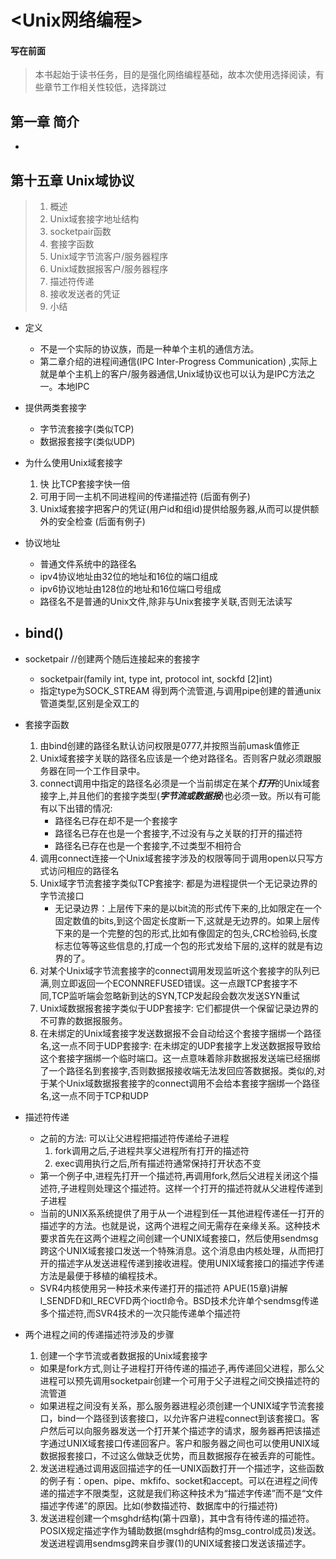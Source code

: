 # <Unix网络编程>

#### 写在前面
> 本书起始于读书任务，目的是强化网络编程基础，故本次使用选择阅读，有些章节工作相关性较低，选择跳过

## 第一章 简介
- 

## 第十五章 Unix域协议
> 1. 概述
> 2. Unix域套接字地址结构
> 3. socketpair函数
> 4. 套接字函数
> 5. Unix域字节流客户/服务器程序
> 6. Unix域数据报客户/服务器程序
> 7. 描述符传递
> 8. 接收发送者的凭证
> 9. 小结

- 定义
  - 不是一个实际的协议族，而是一种单个主机的通信方法。
  - 第二章介绍的进程间通信(IPC Inter-Progress Communication) ,实际上就是单个主机上的客户/服务器通信,Unix域协议也可以认为是IPC方法之一。本地IPC
- 提供两类套接字
  - 字节流套接字(类似TCP)
  - 数据报套接字(类似UDP)
- 为什么使用Unix域套接字
  1. 快 比TCP套接字快一倍
  2. 可用于同一主机不同进程间的传递描述符 (后面有例子)
  3. Unix域套接字把客户的凭证(用户id和组id)提供给服务器,从而可以提供额外的安全检查 (后面有例子)
- 协议地址
  - 普通文件系统中的路径名
  - ipv4协议地址由32位的地址和16位的端口组成
  - ipv6协议地址由128位的地址和16位端口号组成
  - 路径名不是普通的Unix文件,除非与Unix套接字关联,否则无法读写

- bind()
  - 

- socketpair //创建两个随后连接起来的套接字
  - socketpair(family int, type int, protocol int, sockfd [2]int)
  - 指定type为SOCK_STREAM 得到两个流管道,与调用pipe创建的普通unix管道类型,区别是全双工的

- 套接字函数
  1. 由bind创建的路径名默认访问权限是0777,并按照当前umask值修正
  2. Unix域套接字关联的路径名应该是一个绝对路径名。否则客户就必须跟服务器在同一个工作目录中。
  3. connect调用中指定的路径名必须是一个当前绑定在某个***打开***的Unix域套接字上,并且他们的套接字类型(***字节流或数据报***)也必须一致。所以有可能有以下出错的情况:
      - 路径名已存在却不是一个套接字
      - 路径名已存在也是一个套接字,不过没有与之关联的打开的描述符
      - 路径名已存在也是一个套接字,不过类型不相符合
  4. 调用connect连接一个Unix域套接字涉及的权限等同于调用open以只写方式访问相应的路径名
  5. Unix域字节流套接字类似TCP套接字: 都是为进程提供一个无记录边界的字节流接口
      - 无记录边界：上层传下来的是以bit流的形式传下来的,比如限定在一个固定数值的bits,到这个固定长度断一下,这就是无边界的。如果上层传下来的是一个完整的包的形式,比如有像固定的包头,CRC检验码,长度标志位等等这些信息的,打成一个包的形式发给下层的,这样的就是有边界的了。
  6. 对某个Unix域字节流套接字的connect调用发现监听这个套接字的队列已满,则立即返回一个ECONNREFUSED错误。这一点跟TCP套接字不同,TCP监听端会忽略新到达的SYN,TCP发起段会数次发送SYN重试
  7. Unix域数据报套接字类似于UDP套接字: 它们都提供一个保留记录边界的不可靠的数据报服务。
  8. 在未绑定的Unix域套接字发送数据报不会自动给这个套接字捆绑一个路径名,这一点不同于UDP套接字: 在未绑定的UDP套接字上发送数据报导致给这个套接字捆绑一个临时端口。这一点意味着除非数据报发送端已经捆绑了一个路径名到套接字,否则数据报接收端无法发回应答数据报。类似的,对于某个Unix域数据报套接字的connect调用不会给本套接字捆绑一个路径名,这一点不同于TCP和UDP


- 描述符传递
  - 之前的方法: 可以让父进程把描述符传递给子进程
    1. fork调用之后,子进程共享父进程所有打开的描述符
    2. exec调用执行之后,所有描述符通常保持打开状态不变
  - 第一个例子中,进程先打开一个描述符,再调用fork,然后父进程关闭这个描述符,子进程则处理这个描述符。这样一个打开的描述符就从父进程传递到子进程
  - 当前的UNIX系系统提供了用于从一个进程到任一其他进程传递任一打开的描述字的方法。也就是说，这两个进程之间无需存在亲缘关系。这种技术要求首先在这两个进程之间创建一个UNIX域套接口，然后使用sendmsg跨这个UNIX域套接口发送一个特殊消息。这个消息由内核处理，从而把打开的描述字从发送进程传递到接收进程。使用UNIX域套接口的描述字传递方法是最便于移植的编程技术。
  - SVR4内核使用另一种技术来传递打开的描述符 APUE(15章)讲解I_SENDFD和I_RECVFD两个ioctl命令。BSD技术允许单个sendmsg传递多个描述符,而SVR4技术的一次只能传递单个描述符

- 两个进程之间的传递描述符涉及的步骤
  1. 创建一个字节流或者数据报的Unix域套接字
    - 如果是fork方式,则让子进程打开待传递的描述子,再传递回父进程，那么父进程可以预先调用socketpair创建一个可用于父子进程之间交换描述符的流管道
    - 如果进程之间没有关系，那么服务器进程必须创建一个UNIX域字节流套接口，bind一个路径到该套接口，以允许客户进程connect到该套接口。客户然后可以向服务器发送一个打开某个描述字的请求，服务器再把该描述字通过UNIX域套接口传递回客户。客户和服务器之间也可以使用UNIX域数据报套接口，不过这么做缺乏优势，而且数据报存在被丢弃的可能性。
  2. 发送进程通过调用返回描述字的任一UNIX函数打开一个描述字，这些函数的例子有：open、pipe、mkfifo、socket和accept。可以在进程之间传递的描述字不限类型，这就是我们称这种技术为“描述字传递”而不是“文件描述字传递”的原因。比如(参数描述符、数据库中的行描述符)
  3. 发送进程创建一个msghdr结构(第十四章)，其中含有待传递的描述符。POSIX规定描述字作为辅助数据(msghdr结构的msg_control成员)发送。发送进程调用sendmsg跨来自步骤(1)的UNIX域套接口发送该描述字。